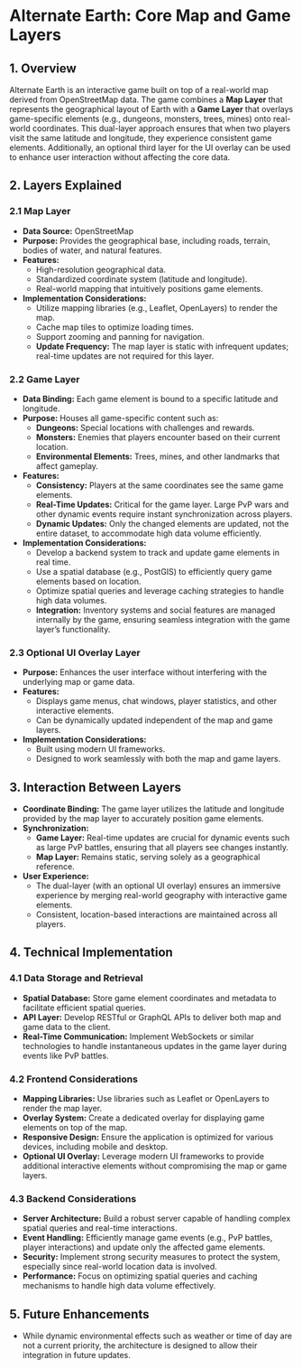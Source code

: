 # Alternate Earth: Core Map and Game Layers

## 1. Overview
Alternate Earth is an interactive game built on top of a real-world map derived from OpenStreetMap data. The game combines a **Map Layer** that represents the geographical layout of Earth with a **Game Layer** that overlays game-specific elements (e.g., dungeons, monsters, trees, mines) onto real-world coordinates. This dual-layer approach ensures that when two players visit the same latitude and longitude, they experience consistent game elements. Additionally, an optional third layer for the UI overlay can be used to enhance user interaction without affecting the core data.

## 2. Layers Explained

### 2.1 Map Layer
- **Data Source:** OpenStreetMap
- **Purpose:** Provides the geographical base, including roads, terrain, bodies of water, and natural features.
- **Features:**
  - High-resolution geographical data.
  - Standardized coordinate system (latitude and longitude).
  - Real-world mapping that intuitively positions game elements.
- **Implementation Considerations:**
  - Utilize mapping libraries (e.g., Leaflet, OpenLayers) to render the map.
  - Cache map tiles to optimize loading times.
  - Support zooming and panning for navigation.
  - **Update Frequency:** The map layer is static with infrequent updates; real-time updates are not required for this layer.

### 2.2 Game Layer
- **Data Binding:** Each game element is bound to a specific latitude and longitude.
- **Purpose:** Houses all game-specific content such as:
  - **Dungeons:** Special locations with challenges and rewards.
  - **Monsters:** Enemies that players encounter based on their current location.
  - **Environmental Elements:** Trees, mines, and other landmarks that affect gameplay.
- **Features:**
  - **Consistency:** Players at the same coordinates see the same game elements.
  - **Real-Time Updates:** Critical for the game layer. Large PvP wars and other dynamic events require instant synchronization across players.
  - **Dynamic Updates:** Only the changed elements are updated, not the entire dataset, to accommodate high data volume efficiently.
- **Implementation Considerations:**
  - Develop a backend system to track and update game elements in real time.
  - Use a spatial database (e.g., PostGIS) to efficiently query game elements based on location.
  - Optimize spatial queries and leverage caching strategies to handle high data volumes.
  - **Integration:** Inventory systems and social features are managed internally by the game, ensuring seamless integration with the game layer’s functionality.

### 2.3 Optional UI Overlay Layer
- **Purpose:** Enhances the user interface without interfering with the underlying map or game data.
- **Features:**
  - Displays game menus, chat windows, player statistics, and other interactive elements.
  - Can be dynamically updated independent of the map and game layers.
- **Implementation Considerations:**
  - Built using modern UI frameworks.
  - Designed to work seamlessly with both the map and game layers.

## 3. Interaction Between Layers
- **Coordinate Binding:** The game layer utilizes the latitude and longitude provided by the map layer to accurately position game elements.
- **Synchronization:**
  - **Game Layer:** Real-time updates are crucial for dynamic events such as large PvP battles, ensuring that all players see changes instantly.
  - **Map Layer:** Remains static, serving solely as a geographical reference.
- **User Experience:** 
  - The dual-layer (with an optional UI overlay) ensures an immersive experience by merging real-world geography with interactive game elements.
  - Consistent, location-based interactions are maintained across all players.

## 4. Technical Implementation

### 4.1 Data Storage and Retrieval
- **Spatial Database:** Store game element coordinates and metadata to facilitate efficient spatial queries.
- **API Layer:** Develop RESTful or GraphQL APIs to deliver both map and game data to the client.
- **Real-Time Communication:** Implement WebSockets or similar technologies to handle instantaneous updates in the game layer during events like PvP battles.

### 4.2 Frontend Considerations
- **Mapping Libraries:** Use libraries such as Leaflet or OpenLayers to render the map layer.
- **Overlay System:** Create a dedicated overlay for displaying game elements on top of the map.
- **Responsive Design:** Ensure the application is optimized for various devices, including mobile and desktop.
- **Optional UI Overlay:** Leverage modern UI frameworks to provide additional interactive elements without compromising the map or game layers.

### 4.3 Backend Considerations
- **Server Architecture:** Build a robust server capable of handling complex spatial queries and real-time interactions.
- **Event Handling:** Efficiently manage game events (e.g., PvP battles, player interactions) and update only the affected game elements.
- **Security:** Implement strong security measures to protect the system, especially since real-world location data is involved.
- **Performance:** Focus on optimizing spatial queries and caching mechanisms to handle high data volume effectively.

## 5. Future Enhancements
- While dynamic environmental effects such as weather or time of day are not a current priority, the architecture is designed to allow their integration in future updates.
